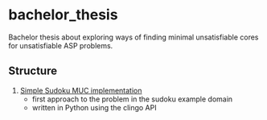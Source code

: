 # bachelor_thesis

Bachelor thesis about exploring ways of finding minimal unsatisfiable cores for unsatisfiable ASP problems.

## Structure

1. [Simple Sudoku MUC implementation](sudoku_muc/)
    + first approach to the problem in the sudoku example domain
    + written in Python using the clingo API